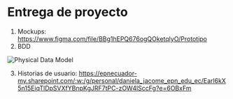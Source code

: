 # Entrega de proyecto 
1.  Mockups: https://www.figma.com/file/BBg1hEPQ676ogQOketqlyO/Prototipo
2.  BDD

![Physical Data Model](https://user-images.githubusercontent.com/69326140/128002325-91afb3e0-ece0-46f5-b323-22b86caf0368.jpg)

3.  Historias de usuario: https://epnecuador-my.sharepoint.com/:w:/g/personal/daniela_jacome_epn_edu_ec/Earl6kX5n15EiqTlDpSVXfYBnpKgJRF7tPC-zOW4lSccFg?e=6OBxFm
